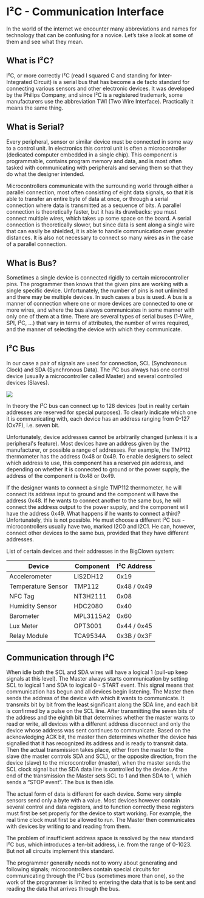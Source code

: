 # I²C - Communication Interface



In the world of the internet we encounter many abbreviations and names for technology that can be confusing for a novice.
Let’s take a look at some of them and see what they mean.


## What is I²C?

I²C, or more correctly I²C (read I squared C and standing for Inter-Integrated Circuit) is a serial bus that has become a de facto standard for connecting various sensors and other electronic devices.
It was developed by the Philips Company, and since I²C is a registered trademark, some manufacturers use the abbreviation TWI (Two Wire Interface).
Practically it means the same thing.


## What is Serial?

Every peripheral, sensor or similar device must be connected in some way to a control unit.
In electronics this control unit is often a microcontroller (dedicated computer embedded in a single chip).
This component is programmable, contains program memory and data, and is most often tasked with communicating with peripherals and serving them so that they do what the designer intended.

Microcontrollers communicate with the surrounding world through either a parallel connection, most often consisting of eight data signals, so that it is able to transfer an entire byte of data at once, or through a serial connection where data is transmitted as a sequence of bits.
A parallel connection is theoretically faster, but it has its drawbacks: you must connect multiple wires, which takes up some space on the board.
A serial connection is theoretically slower, but since data is sent along a single wire that can easily be shielded, it is able to handle communication over greater distances.
It is also not necessary to connect so many wires as in the case of a parallel connection.


## What is Bus?

Sometimes a single device is connected rigidly to certain microcontroller pins.
The programmer then knows that the given pins are working with a single specific device.
Unfortunately, the number of pins is not unlimited and there may be multiple devices.
In such cases a bus is used.
A bus is a manner of connection where one or more devices are connected to one or more wires, and where the bus always communicates in some manner with only one of them at a time.
There are several types of serial buses (1-Wire, SPI, I²C, ...) that vary in terms of attributes, the number of wires required, and the manner of selecting the device with which they communicate.


## I²C Bus

In our case a pair of signals are used for connection, SCL (Synchronous Clock) and SDA (Synchronous Data). The I²C bus always has one control device (usually a microcontroller called Master) and several controlled devices (Slaves).

![](i2c.png)

In theory the I²C bus can connect up to 128 devices (but in reality certain addresses are reserved for special purposes).
To clearly indicate which one it is communicating with, each device has an address ranging from 0-127 (Ox7F), i.e. seven bit.

Unfortunately, device addresses cannot be arbitrarily changed (unless it is a peripheral's feature).
Most devices have an address given by the manufacturer, or possible a range of addresses.
For example, the TMP112 thermometer has the address 0x48 or 0x49.
To enable designers to select which address to use, this component has a reserved pin address, and depending on whether it is connected to ground or the power supply, the address of the component is 0x48 or 0x49.

If the designer wants to connect a single TMP112 thermometer, he will connect its address input to ground and the component will have the address 0x48.
If he wants to connect another to the same bus, he will connect the address output to the power supply, and the component will have the address 0x49.
What happens if he wants to connect a third?
Unfortunately, this is not possible. He must choose a different I²C bus - microcontrollers usually have two, marked I2C0 and I2C1.
He can, however, connect other devices to the same bus, provided that they have different addresses.

List of certain devices and their addresses in the BigClown system:

| Device             | Component | I²C Address |
| ------------------ | --------- | ----------- |
| Accelerometer      | LIS2DH12  | 0x19        |
| Temperature Sensor | TMP112    | 0x48 / 0x49 |
| NFC Tag            | NT3H2111  | 0x08        |
| Humidity Sensor    | HDC2080   | 0x40        |
| Barometer          | MPL3115A2 | 0x60        |
| Lux Meter          | OPT3001   | 0x44 / 0x45 |
| Relay Module       | TCA9534A  | 0x3B / 0x3F |


## Communication through I²C

When idle both the SCL and SDA wires will have a logical 1 (pull-up keep signals at this level).
The Master always starts communication by setting SCL to logical 1 and SDA to logical 0 - START event.
This signal means that communication has begun and all devices begin listening.
The Master then sends the address of the device with which it wants to communicate.
It transmits bit by bit from the least significant along the SDA line, and each bit is confirmed by a pulse on the SCL line.
After transmitting the seven bits of the address and the eighth bit that determines whether the master wants to read or write, all devices with a different address disconnect and only the device whose address was sent continues to communicate.
Based on the acknowledging ACK bit, the master then determines whether the device has signalled that it has recognized its address and is ready to transmit data.
Then the actual transmission takes place, either from the master to the slave (the master controls SDA and SCL), or the opposite direction, from the device (slave) to the microcontroller (master), when the master sends the SCL clock signal but the SDA data line is controlled by the device.
At the end of the transmission the Master sets SCL to 1 and then SDA to 1, which sends a “STOP event”.
The bus is then idle.

The actual form of data is different for each device.
Some very simple sensors send only a byte with a value.
Most devices however contain several control and data registers, and to function correctly these registers must first be set properly for the device to start working.
For example, the real time clock must first be allowed to run.
The Master then communicates with devices by writing to and reading from them.

The problem of insufficient address space is resolved by the new standard I²C bus, which introduces a ten-bit address, i.e. from the range of 0-1023.
But not all circuits implement this standard.

The programmer generally needs not to worry about generating and following signals; microcontrollers contain special circuits for communicating through the I²C bus (sometimes more than one), so the work of the programmer is limited to entering the data that is to be sent and reading the data that arrives through the bus.
